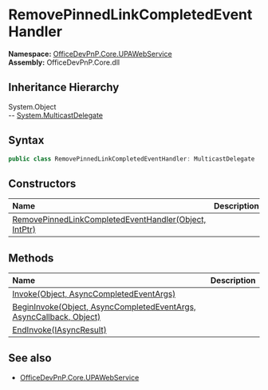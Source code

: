 # RemovePinnedLinkCompletedEventHandler
  

**Namespace:** [OfficeDevPnP.Core.UPAWebService](OfficeDevPnP.Core.UPAWebService.md)  
**Assembly:** OfficeDevPnP.Core.dll  
## Inheritance Hierarchy
System.Object  
--  [System.MulticastDelegate](System.MulticastDelegate.md)
## Syntax
```C#
public class RemovePinnedLinkCompletedEventHandler: MulticastDelegate
```
## Constructors
|**Name**|**Description**|
|:-----|:-----|
| [RemovePinnedLinkCompletedEventHandler(Object, IntPtr)](OfficeDevPnP.Core.UPAWebService.RemovePinnedLinkCompletedEventHandler.ctor1.md) | 
## Methods
|**Name**|**Description**|
|:-----|:-----|
| [Invoke(Object, AsyncCompletedEventArgs)](OfficeDevPnP.Core.UPAWebService.RemovePinnedLinkCompletedEventHandler.26851c57.md) | 
| [BeginInvoke(Object, AsyncCompletedEventArgs, AsyncCallback, Object)](OfficeDevPnP.Core.UPAWebService.RemovePinnedLinkCompletedEventHandler.f6352ab0.md) | 
| [EndInvoke(IAsyncResult)](OfficeDevPnP.Core.UPAWebService.RemovePinnedLinkCompletedEventHandler.c9867657.md) | 
## See also
- [OfficeDevPnP.Core.UPAWebService](OfficeDevPnP.Core.UPAWebService.md)
